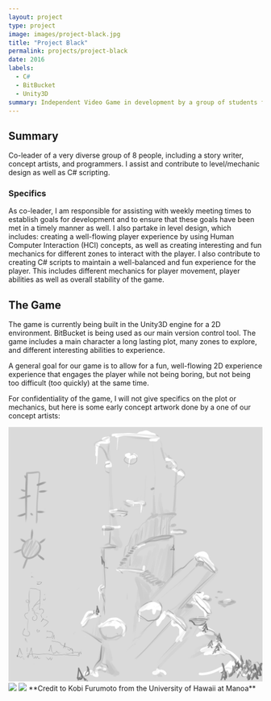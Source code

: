 ```yaml
---
layout: project
type: project
image: images/project-black.jpg
title: "Project Black"
permalink: projects/project-black
date: 2016
labels:
  - C#
  - BitBucket
  - Unity3D
summary: Independent Video Game in development by a group of students from UH Manoa.
---
```

## Summary
Co-leader of a very diverse group of 8 people, including a story writer, concept artists, and programmers.
I assist and contribute to level/mechanic design as well as C# scripting.

### Specifics
As co-leader,  I am responsible for assisting with weekly meeting times to establish goals for development and to ensure that these goals have been met in a timely manner as well. I also partake in level design, which includes: creating a well-flowing player experience by using Human Computer Interaction (HCI) concepts, as well as creating interesting and fun mechanics for different zones to interact with the player. I also contribute to creating C# scripts to maintain a well-balanced and fun experience for the player. This includes different mechanics for player movement, player abilities as well as overall stability of the game. 

## The Game
The game is currently being built in the Unity3D engine for a 2D environment. BitBucket is being used as our main version control tool. The game includes a main character a long lasting plot, many zones to explore, and different interesting abilities to experience. 

A general goal for our game is to allow for a fun, well-flowing 2D experience experience that engages the player while not being boring, but not being too difficult (too quickly) at the same time. 

For confidentiality of the game, I will not give specifics on the plot or mechanics, but here is some early concept artwork done by a one of our concept artists:

<img class="ui image" src="../images/concept-1.jpg">
<img class="ui image" src="../images/concept-2.jpg">
<img class="ui image" src="../images/concept-3.jpg">
**Credit to Kobi Furumoto from the University of Hawaii at Manoa**

